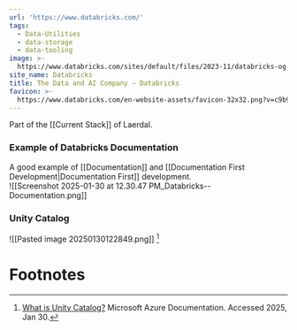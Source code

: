 ```yaml
---
url: 'https://www.databricks.com/'
tags:
  - Data-Utilities
  - data-storage
  - data-tooling
image: >-
  https://www.databricks.com/sites/default/files/2023-11/databricks-og-universal.png
site_name: Databricks
title: The Data and AI Company — Databricks
favicon: >-
  https://www.databricks.com/en-website-assets/favicon-32x32.png?v=c9b9916c3b27dc51866c46b79a6e9b88
---
```

Part of the [[Current Stack]] of Laerdal. 

### Example of Databricks Documentation
A good example of [[Documentation]] and [[Documentation First Development|Documentation First]] development.  
![[Screenshot 2025-01-30 at 12.30.47 PM_Databricks--Documentation.png]]

### Unity Catalog

![[Pasted image 20250130122849.png]] [^1]

# Footnotes
[^1]: [What is Unity Catalog?](https://learn.microsoft.com/en-us/azure/databricks/data-governance/unity-catalog/) Microsoft Azure Documentation.  Accessed 2025, Jan 30.  
